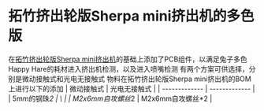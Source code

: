 # 拓竹挤出轮版Sherpa mini挤出机的多色版
在[拓竹挤出轮版Sherpa mini挤出机](https://github.com/tingtom2/BambuLab-Sherpa-mini-extruder.git)的基础上添加了PCB组件，以满足兔子多色Happy Hare的耗材进入挤出机检测，以及进入喷嘴检测
有两个方案可供选择，分别是微动接触式和光电无接触式
物料在拓竹挤出轮版Sherpa mini挤出机的BOM上进行以下的添加
| 微动接触式 | 光电无接触式 |
| ------------- | ------------- |
|   5mm的钢珠*2 |      \       |
| M2x6mm自攻螺丝*2  | M2x6mm自攻螺丝*2  |
